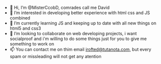 - 👋 Hi, I’m @MisterCcobD, comrades call me David
- 👀 I’m interested in developing better experience with html css and JS combined
- 🌱 I’m currently learning JS and keeping up to date with all new things on html5 and css3
- 💞️ I’m looking to collaborate on web developing projects, i want socialproof and i'm willing to do some things just for you to give me something to work on
- 📫 You can contact me on thim email irofted@tutanota.com, but every spam or missleading will not get any atention

<!---
MisterCcobD/MisterCcobD is a ✨ special ✨ repository because its `README.md` (this file) appears on your GitHub profile.
You can click the Preview link to take a look at your changes.
--->
